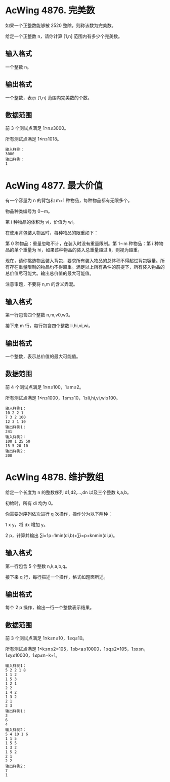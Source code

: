 # AcWing 4876. 完美数
如果一个正整数能够被 2520 整除，则称该数为完美数。

给定一个正整数 n，请你计算 [1,n] 范围内有多少个完美数。

## 输入格式
一个整数 n。

## 输出格式
一个整数，表示 [1,n] 范围内完美数的个数。

## 数据范围
前 3 个测试点满足 1≤n≤3000。

所有测试点满足 1≤n≤1018。

```
输入样例：
3000
输出样例：
1
```

# AcWing 4877. 最大价值
有一个容量为 n 的背包和 m+1 种物品，每种物品都有无限多个。

物品种类编号为 0∼m。

第 i 种物品的体积为 vi，价值为 wi。

在使用背包装入物品时，每种物品的限重如下：

第 0 种物品：重量忽略不计，在装入时没有重量限制。第 1∼m 种物品：第 i 种物品的单个重量为 hi，如果该种物品的装入总重量超过 li，则视为超重。

现在，请你挑选物品装入背包，要求所有装入物品的总体积不得超过背包容量。所有存在重量限制的物品均不得超重。满足以上所有条件的前提下，所有装入物品的总价值尽可能大。输出总价值的最大可能值。

注意审题，不要将 n,m 的含义弄混。

## 输入格式
第一行包含四个整数 n,m,v0,w0。

接下来 m 行，每行包含四个整数 li,hi,vi,wi。

## 输出格式
一个整数，表示总价值的最大可能值。

## 数据范围
前 4 个测试点满足 1≤n≤100，1≤m≤2。

所有测试点满足 1≤n≤1000，1≤m≤10，1≤li,hi,vi,wi≤100。

```
输入样例1：
10 2 2 1
7 3 2 100
12 3 1 10
输出样例1：
241
输入样例2：
100 1 25 50
15 5 20 10
输出样例2：
200
```

# AcWing 4878. 维护数组
给定一个长度为 n 的整数序列 d1,d2,…,dn 以及三个整数 k,a,b。

初始时，所有 di 均为 0。

你需要对序列依次进行 q 次操作，操作分为以下两种：

1 x y，将 dx 增加 y。

2 p，计算并输出 ∑i=1p−1min(di,b)+∑i=p+knmin(di,a)。

## 输入格式
第一行包含 5 个整数 n,k,a,b,q。

接下来 q 行，每行描述一个操作，格式如题面所述。

## 输出格式
每个 2 p 操作，输出一行一个整数表示结果。

## 数据范围
前 3 个测试点满足 1≤k≤n≤10，1≤q≤10。

所有测试点满足 1≤k≤n≤2×105，1≤b<a≤10000，1≤q≤2×105，1≤x≤n，1≤y≤10000，1≤p≤n−k+1。

```
输入样例1：
5 2 2 1 8
1 1 2
1 5 3
1 2 1
2 2
1 4 2
1 3 2
2 1
2 3
输出样例1：
3
6
4
输入样例2：
5 4 10 1 6
1 1 5
1 5 5
1 3 2
1 5 2
2 1
2 2
输出样例2：
7
1
```
